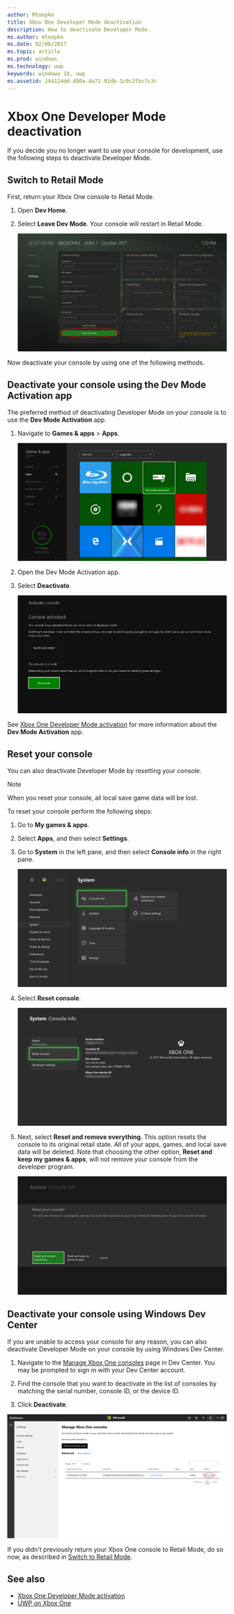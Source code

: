 ```yaml
---
author: Mtoepke
title: Xbox One Developer Mode deactivation
description: How to deactivate Developer Mode.
ms.author: mtoepke
ms.date: 02/08/2017
ms.topic: article
ms.prod: windows
ms.technology: uwp
keywords: windows 10, uwp
ms.assetid: 244124dd-d80a-4a72-91db-1c9c2fbc7c3c
---
```


# Xbox One Developer Mode deactivation

<!-- * [Switch to Retail Mode](#switch-to-retail-mode)
* [Deactivate your console using the Dev Mode Activation app](#deactivate-your-console-using-the-dev-mode-activation-app)  
* [Reset your console](#reset-your-console)
* [Deactivate your console using Windows Dev Center](#deactivate-your-console-using-windows-dev-center) -->

If you decide you no longer want to use your console for development, use the following steps to deactivate Developer Mode.

## Switch to Retail Mode

First, return your Xbox One console to Retail Mode.

1. Open **Dev Home**.

2. Select **Leave Dev Mode**.  Your console will restart in Retail Mode.  

   ![Leaving Developer Mode](images/devkit-deactivation-1.png)

Now deactivate your console by using one of the following methods.

## Deactivate your console using the Dev Mode Activation app

The preferred method of deactivating Developer Mode on your console is to use the **Dev Mode Activation** app. 

1. Navigate to **Games & apps** > **Apps**.
  
   ![Activation Step 3](images/devkit-deactivation-5.png)    
   
2.  Open the Dev Mode Activation app.

3.  Select **Deactivate**.
  
    ![Deactivate console](images/deactivation-app.png)

See [Xbox One Developer Mode activation](devkit-activation.md) for more information about the **Dev Mode Activation** app. 

## Reset your console

You can also deactivate Developer Mode by resetting your console.  

> [!NOTE]
> When you reset your console, all local save game data will be lost.

To reset your console perform the following steps:

1.  Go to **My games & apps**.

2.  Select **Apps**, and then select **Settings**.

3.  Go to **System** in the left pane, and then select **Console info** in the right pane.   
   
    ![Console info and updates](images/devkit-deactivation-2.png)  
    
4.  Select **Reset console**.
    
    ![Reset console](images/devkit-deactivation-3.png)
    
5.  Next, select **Reset and remove everything**. This option resets the console to its original retail state.  All of your apps, games, and local save data will be deleted. Note that choosing the other option, **Reset and keep my games & apps**, will not remove your console from the developer program.  
   
    ![Reset and remove everything](images/devkit-deactivation-4.png)

## Deactivate your console using Windows Dev Center

If you are unable to access your console for any reason, you can also deactivate Developer Mode on your console by using Windows Dev Center.

1. Navigate to the [Manage Xbox One consoles](https://developer.microsoft.com/xboxdevices) page in Dev Center. You may be prompted to sign in with your Dev Center account.

2. Find the console that you want to deactivate in the list of consoles by matching the serial number, console ID, or the device ID.  

3. Click **Deactivate**.  
  
![Deactivate using DevCenter](images/devkit-deactivation-6.png)

If you didn't previously return your Xbox One console to Retail Mode, do so now, as described in [Switch to Retail Mode](#switch-to-retail-mode).

## See also
- [Xbox One Developer Mode activation](devkit-activation.md)
- [UWP on Xbox One](index.md)
